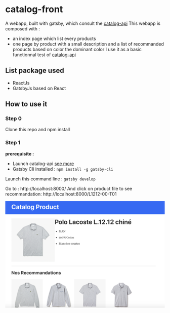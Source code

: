 # catalog-front
A webapp, built with gatsby, which consult the [catalog-api](https://github.com/bulteau/catalog-api)
This webapp is composed with :
- an index page which list every products
- one page by product with a small description and a list of recommanded products based on color the dominant color
I use it as a basic functionnal test of [catalog-api](https://github.com/bulteau/catalog-api)

## List package used
- ReactJs
- GatsbyJs based on React

## How to use it

### Step 0
Clone this repo and npm install

### Step 1
**prerequisite :**
- Launch catalog-api [see more](https://github.com/bulteau/catalog-api)
- Gatsby Cli installed : `npm install -g gatsby-cli`

Launch this command line : `gatsby develop`

Go to : http://localhost:8000/
And click on product file to see recommandation: http://localhost:8000/L1212-00-T01

![Recommandations](/tmp/screenshot.png "Grey Recommandations")
